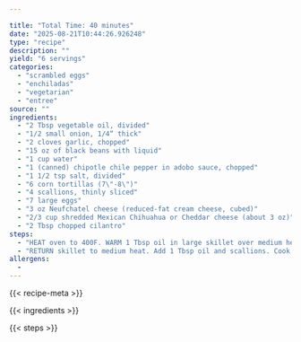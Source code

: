 ```yaml
---

title: "Total Time: 40 minutes"
date: "2025-08-21T10:44:26.926248"
type: "recipe"
description: ""
yield: "6 servings"
categories:
  - "scrambled eggs"
  - "enchiladas"
  - "vegetarian"
  - "entree"
source: ""
ingredients:
  - "2 Tbsp vegetable oil, divided"
  - "1/2 small onion, 1/4“ thick"
  - "2 cloves garlic, chopped"
  - "15 oz of black beans with liquid"
  - "1 cup water"
  - "1 (canned) chipotle chile pepper in adobo sauce, chopped"
  - "1 1/2 tsp salt, divided"
  - "6 corn tortillas (7\"-8\")"
  - "4 scallions, thinly sliced"
  - "7 large eggs"
  - "3 oz Neufchatel cheese (reduced-fat cream cheese, cubed)"
  - "2/3 cup shredded Mexican Chihuahua or Cheddar cheese (about 3 oz)"
  - "2 Tbsp chopped cilantro"
steps:
  - "HEAT oven to 400F. WARM 1 Tbsp oil in large skillet over medium heat. Add onion. Cook until golden, about 7 minutes. Add garlic and cook 1 minute. Scoop into blender, leaving oil. Set pan aside. Puree with beans, water, pepper and 3/4 tsp salt until smooth. Season with more salt, if desired. LAY tortillas on baking sheet. Coat both sides lightly with oil. Stack in twos. Bake until pliable, about 3 minutes. Remove, stack and keep warm."
  - "RETURN skillet to medium heat. Add 1 Tbsp oil and scallions. Cook until soft 2 to 3 minutes. Whisk eggs and 3/4 tsp salt. Add to pan and stir every few seconds until eggs barely set. Remove from heat and stir in cream cheese. PUT 1/2 cup sauce in 11\" by 7\" baking dish. Fill tortillas with eggs, roll up and put in dish. Pour rest of sauce over enchiladas, completely covering. Sprinkle with cheese and bake until hot, 10 to 12 minutes. Sprinkle with cilantro and serve."
allergens:
  - 
---
```


{{< recipe-meta >}}

{{< ingredients >}}

{{< steps >}}
